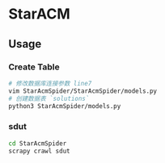 # StarACM

## Usage

### Create Table

```bash
# 修改数据库连接参数 line7
vim StarAcmSpider/StarAcmSpider/models.py
# 创建数据表 `solutions`
python3 StarAcmSpider/models.py
```

### sdut

```bash
cd StarAcmSpider
scrapy crawl sdut
```
